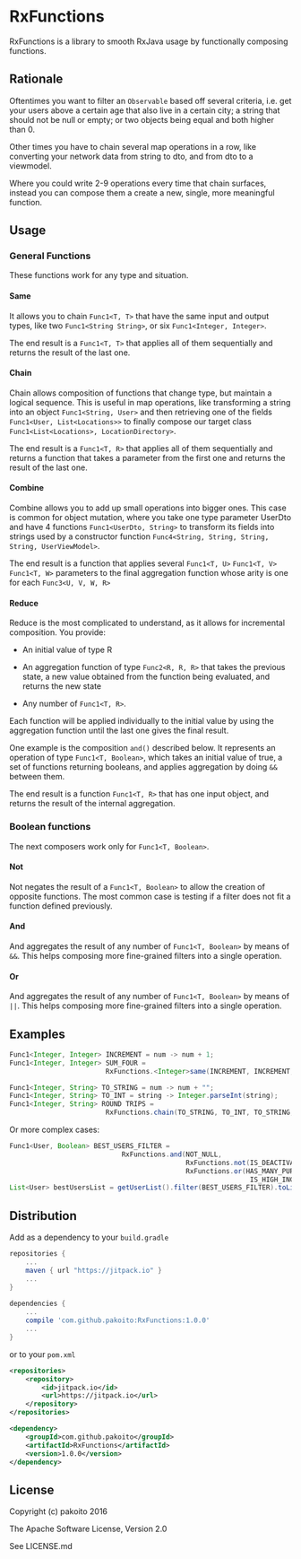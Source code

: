 # RxFunctions

RxFunctions is a library to smooth RxJava usage by functionally composing functions.

## Rationale

Oftentimes you want to filter an `Observable` based off several criteria, i.e. get your users above a certain age that also live in a certain city; a string that should not be null or empty; or two objects being equal and both higher than 0.

Other times you have to chain several map operations in a row, like converting your network data from string to dto, and from dto to a viewmodel.

Where you could write 2-9 operations every time that chain surfaces, instead you can compose them a create a new, single, more meaningful function.

## Usage

### General Functions

These functions work for any type and situation.

#### Same

It allows you to chain `Func1<T, T>` that have the same input and output types, like two `Func1<String String>`, or six `Func1<Integer, Integer>`.

The end result is a `Func1<T, T>` that applies all of them sequentially and returns the result of the last one.

#### Chain

Chain allows composition of functions that change type, but maintain a logical sequence. This is useful in map operations, like transforming a string into an object `Func1<String, User>`  and then retrieving one of the fields `Func1<User, List<Locations>>` to finally compose our target class `Func1<List<Locations>, LocationDirectory>`.

The end result is a `Func1<T, R>` that applies all of them sequentially and returns a function that takes a parameter from the first one and returns the result of the last one.

#### Combine

Combine allows you to add up small operations into bigger ones. This case is common for object mutation, where you take one type parameter UserDto and have 4 functions `Func1<UserDto, String>` to transform its fields into strings used by a constructor function `Func4<String, String, String, String, UserViewModel>`.

The end result is a function that applies several `Func1<T, U>` `Func1<T, V>` `Func1<T, W>` parameters to the final aggregation function whose arity is one for each `Func3<U, V, W, R>`

#### Reduce

Reduce is the most complicated to understand, as it allows for incremental composition. You provide:

+ An initial value of type R

+ An aggregation function of type `Func2<R, R, R>` that takes the previous state, a new value obtained from the function being evaluated, and returns the new state

+ Any number of `Func1<T, R>`.

Each function will be applied individually to the initial value by using the aggregation function until the last one gives the final result.

One example is the composition `and()` described below. It represents an operation of type `Func1<T, Boolean>`, which takes an initial value of true, a set of functions returning booleans, and applies aggregation by doing `&&` between them.

The end result is a function `Func1<T, R>` that has one input object, and returns the result of the internal aggregation.

### Boolean functions

The next composers work only for `Func1<T, Boolean>`.

#### Not

Not negates the result of a `Func1<T, Boolean>` to allow the creation of opposite functions. The most common case is testing if a filter does not fit a function defined previously.

#### And

And aggregates the result of any number of `Func1<T, Boolean>` by means of `&&`. This helps composing more fine-grained filters into a single operation.

#### Or

And aggregates the result of any number of `Func1<T, Boolean>` by means of `||`. This helps composing more fine-grained filters into a single operation.

## Examples

```java
Func1<Integer, Integer> INCREMENT = num -> num + 1;
Func1<Integer, Integer> SUM_FOUR =
                        RxFunctions.<Integer>same(INCREMENT, INCREMENT, INCREMENT, INCREMENT).call(0) // returns 4

Func1<Integer, String> TO_STRING = num -> num + "";
Func1<Integer, String> TO_INT = string -> Integer.parseInt(string);
Func1<Integer, String> ROUND TRIPS =
                        RxFunctions.chain(TO_STRING, TO_INT, TO_STRING, TO_INT, TO_STRING).call(5); // returns "5"
```

Or more complex cases:

```java
Func1<User, Boolean> BEST_USERS_FILTER =
                            RxFunctions.and(NOT_NULL,
                                            RxFunctions.not(IS_DEACTIVATED)
                                            RxFunctions.or(HAS_MANY_PURCHASES,
                                                            IS_HIGH_INCOME));
List<User> bestUsersList = getUserList().filter(BEST_USERS_FILTER).toList().toBlocking().first();
```

## Distribution

Add as a dependency to your `build.gradle`
```groovy
repositories {
    ...
    maven { url "https://jitpack.io" }
    ...
}
    
dependencies {
    ...
    compile 'com.github.pakoito:RxFunctions:1.0.0'
    ...
}
```
or to your `pom.xml`
```xml
<repositories>
    <repository>
        <id>jitpack.io</id>
        <url>https://jitpack.io</url>
    </repository>
</repositories>

<dependency>
    <groupId>com.github.pakoito</groupId>
    <artifactId>RxFunctions</artifactId>
    <version>1.0.0</version>
</dependency>
```

## License

Copyright (c) pakoito 2016

The Apache Software License, Version 2.0

See LICENSE.md
